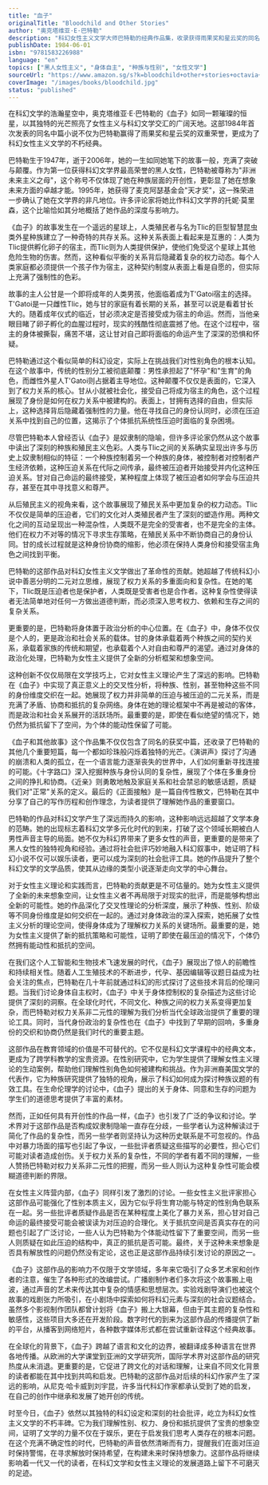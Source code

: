 ```yaml
---
title: "血子"
originalTitle: "Bloodchild and Other Stories"
author: "奥克塔维亚·E·巴特勒"
description: "科幻女性主义文学大师巴特勒的经典作品集，收录获得雨果奖和星云奖的同名中篇小说，通过跨物种关系探索性别角色、权力关系和身份认同。"
publishDate: 1984-06-01
isbn: "9781583226988"
language: "en"
topics: ["黑人女性主义", "身体自主", "种族与性别", "女性文学"]
sourceUrl: "https://www.amazon.sg/s?k=bloodchild+other+stories+octavia+butler&tag=inkrupt-22"
coverImage: "/images/books/bloodchild.jpg"
status: "published"
---
```


在科幻文学的浩瀚星空中，奥克塔维亚·E·巴特勒的《血子》如同一颗璀璨的恒星，以其独特的光芒照亮了女性主义与科幻文学交汇的广阔天地。这部1984年首次发表的同名中篇小说不仅为巴特勒赢得了雨果奖和星云奖的双重荣誉，更成为了科幻女性主义文学的不朽经典。

巴特勒生于1947年，逝于2006年，她的一生如同她笔下的故事一般，充满了突破与颠覆。作为第一位获得科幻文学界最高荣誉的黑人女性，巴特勒被尊称为"非洲未来主义之母"，这个称号不仅体现了她在种族层面的开创性，更彰显了她在想象未来方面的卓越才能。1995年，她获得了麦克阿瑟基金会"天才奖"，这一殊荣进一步确认了她在文学界的非凡地位。许多评论家将她比作科幻文学界的托妮·莫里森，这个比喻恰如其分地概括了她作品的深度与影响力。

《血子》的故事发生在一个遥远的星球上，人类殖民者与名为Tlic的巨型智慧昆虫类外星种族建立了一种奇特的共存关系。这种关系表面上看起来是互惠的：人类为Tlic提供孵化卵子的宿主，而Tlic则为人类提供保护，使他们免受这个星球上其他危险生物的伤害。然而，这种看似平衡的关系背后隐藏着复杂的权力动态。每个人类家庭都必须提供一个孩子作为宿主，这种契约制度从表面上看是自愿的，但实际上充满了强制性的色彩。

故事的主人公甘是一个即将成年的人类男孩，他面临着成为T'Gatoi宿主的选择。T'Gatoi是一只雌性Tlic，她与甘的家庭有着长期的关系，甚至可以说是看着甘长大的。随着成年仪式的临近，甘必须决定是否接受成为宿主的命运。然而，当他亲眼目睹了卵子孵化的血腥过程时，现实的残酷性彻底震撼了他。在这个过程中，宿主的身体被撕裂，痛苦不堪，这让甘对自己即将面临的命运产生了深深的恐惧和怀疑。

巴特勒通过这个看似简单的科幻设定，实际上在挑战我们对性别角色的根本认知。在这个故事中，传统的性别分工被彻底颠覆：男性承担起了"怀孕"和"生育"的角色，而雌性外星人T'Gatoi则占据着主导地位。这种颠覆不仅仅是表面的，它深入到了权力关系的核心。甘从小就被社会化，接受自己将成为宿主的角色，这个过程展现了身份是如何在权力关系中被建构的。表面上，甘拥有选择的自由，但实际上，这种选择背后隐藏着强制性的力量。他在寻找自己的身份认同时，必须在压迫关系中找到自己的位置，这揭示了个体抵抗系统性压迫时面临的复杂困境。

尽管巴特勒本人曾经否认《血子》是奴隶制的隐喻，但许多评论家仍然从这个故事中读出了深刻的种族和殖民主义色彩。人类与Tlic之间的关系确实呈现出许多与历史上奴隶制相似的特征：一个种族控制着另一个种族的身体，被控制者对控制者产生经济依赖，这种压迫关系在代际之间传承，最终被压迫者开始接受并内化这种压迫关系。甘对自己命运的最终接受，某种程度上体现了被压迫者如何学会与压迫共存，甚至在其中寻找意义和尊严。

从后殖民主义的视角来看，这个故事展现了殖民关系中更加复杂的权力动态。Tlic不仅仅是简单的压迫者，它们的文化对人类殖民者产生了深刻的塑造作用。两种文化之间的互动呈现出一种混杂性，人类既不是完全的受害者，也不是完全的主体。他们在权力不对等的情况下寻求生存策略，在殖民关系中不断协商自己的身份认同。甘的成长过程就是这种身份协商的缩影，他必须在保持人类身份和接受宿主角色之间找到平衡。

巴特勒的这部作品对科幻女性主义文学做出了革命性的贡献。她超越了传统科幻小说中善恶分明的二元对立思维，展现了权力关系的多重面向和复杂性。在她的笔下，Tlic既是压迫者也是保护者，人类既是受害者也是合作者。这种复杂性使得读者无法简单地对任何一方做出道德判断，而必须深入思考权力、依赖和生存之间的复杂关系。

更重要的是，巴特勒将身体置于政治分析的中心位置。在《血子》中，身体不仅仅是个人的，更是政治和社会关系的载体。甘的身体承载着两个种族之间的契约关系，承载着家族的传统和期望，也承载着个人对自由和尊严的渴望。通过对身体的政治化处理，巴特勒为女性主义提供了全新的分析框架和想象空间。

这种创新不仅仅局限在文学技巧上，它对女性主义理论产生了深远的影响。巴特勒在《血子》中实现了真正意义上的交叉性分析，将种族、性别，甚至物种这些不同的身份维度交织在一起。她展现了权力并非简单的压迫与被压迫的二元关系，而是充满了矛盾、协商和抵抗的复杂网络。身体在她的理论框架中不再是被动的客体，而是政治和社会关系展开的活跃场所。最重要的是，即使在看似绝望的情况下，她仍然为抵抗留下了空间，为个体的能动性保留了可能。

《血子和其他故事》这个作品集不仅仅包含了同名的获奖中篇，还收录了巴特勒的其他几个重要短篇，每一个都如珍珠般闪烁着独特的光芒。《演讲声》探讨了沟通的崩溃和人类的孤立，在一个语言能力逐渐丧失的世界中，人们如何重新寻找连接的可能。《十字路口》深入挖掘种族与身份认同的复杂性，展现了个体在多重身份之间的挣扎和协商。《近亲》则勇敢地触及家庭关系和社会禁忌的敏感话题，质疑我们对"正常"关系的定义。最后的《正面接触》是一篇自传性散文，巴特勒在其中分享了自己的写作历程和创作理念，为读者提供了理解她作品的重要窗口。

巴特勒的作品对科幻文学产生了深远而持久的影响，这种影响远远超越了文学本身的范畴。她的出现标志着科幻文学多元化时代的到来，打破了这个领域长期被白人男性声音主导的局面。她不仅为科幻界带来了更多女性的声音，更重要的是带来了黑人女性的独特视角和经验。通过将社会批评巧妙地融入科幻叙事中，她证明了科幻小说不仅可以娱乐读者，更可以成为深刻的社会批评工具。她的作品提升了整个科幻文学的文学品质，使其从边缘的类型小说逐渐走向文学的中心舞台。

对于女性主义理论和实践而言，巴特勒的贡献更是不可估量的。她为女性主义提供了全新的未来想象空间，让女性主义者不再局限于对现实的批评，而是能够构想出全新的可能性。她的作品深化了交叉性理论的分析深度，展示了种族、性别、阶级等不同身份维度是如何交织在一起的。通过对身体政治的深入探索，她拓展了女性主义分析的理论空间，使得身体成为了理解权力关系的关键场所。最重要的是，她为女性主义提供了新的抵抗策略和可能性，证明了即使在最压迫的情况下，个体仍然拥有能动性和抵抗的空间。

在我们这个人工智能和生物技术飞速发展的时代，《血子》展现出了惊人的前瞻性和持续相关性。随着人工生殖技术的不断进步，代孕、基因编辑等议题日益成为社会关注的焦点，巴特勒在几十年前就通过科幻的形式探讨了这些技术背后的伦理问题。当我们讨论身体自主权时，《血子》中关于身体控制权的复杂描述为这些讨论提供了深刻的洞察。在全球化时代，不同文化、种族之间的权力关系变得更加复杂，而巴特勒对权力关系非二元性的理解为我们分析当代全球政治提供了重要的理论工具。同时，当代身份政治的复杂性也在《血子》中找到了早期的回响，多重身份的交织和协商仍然是我们时代的重要主题。

这部作品在教育领域的价值是不可替代的。它不仅是科幻文学课程中的经典文本，更成为了跨学科教学的宝贵资源。在性别研究中，它为学生提供了理解女性主义理论的生动案例，帮助他们理解性别角色如何被建构和挑战。作为非洲裔美国文学的代表作，它为种族研究提供了独特的视角，展示了科幻如何成为探讨种族议题的有效工具。在生命伦理学的讨论中，《血子》提出的关于身体、同意和生存的问题为学生们的道德思考提供了丰富的素材。

然而，正如任何具有开创性的作品一样，《血子》也引发了广泛的争议和讨论。学术界对于这部作品是否构成奴隶制隐喻一直存在分歧，一些学者认为这种解读过于简化了作品的复杂性，而另一些学者则坚持认为这种历史联系是不可忽视的。作品中对暴力场面的描写也引起了争议，一些批评者质疑这些描写的必要性，担心它们可能对读者造成创伤。关于权力关系的复杂性，不同的学者有着不同的理解，一些人赞扬巴特勒对权力关系非二元性的把握，而另一些人则认为这种复杂性可能会模糊道德判断的界限。

在女性主义阵营内部，《血子》同样引发了激烈的讨论。一些女性主义批评家担心这部作品可能强化了性别本质主义，因为它似乎将生育功能与特定的性别角色联系在一起。另一些批评者质疑作品是否在某种程度上美化了暴力关系，担心甘对自己命运的最终接受可能会被误读为对压迫的合理化。关于抵抗空间是否真实存在的问题也引起了广泛讨论，一些人认为巴特勒为个体能动性留下了重要空间，而另一些人则质疑在如此压迫的结构中，真正的抵抗是否可能。最终，关于这种未来想象是否具有解放性的问题仍然没有定论，这也正是这部作品持续引发讨论的原因之一。

《血子》这部作品的影响力不仅限于文学领域，多年来它吸引了众多艺术家和创作者的注意，催生了各种形式的改编尝试。广播剧制作者们多次将这个故事搬上电波，通过声音的艺术来传达其中复杂的情感和思想层次。实验戏剧导演们也被这个故事的戏剧张力所吸引，在小剧场中探索如何将科幻元素与深刻的社会议题结合。虽然多个影视制作团队都曾计划将《血子》搬上大银幕，但由于其主题的复杂性和敏感性，这些项目大多还在开发阶段。数字时代的到来为这部作品的传播提供了新的平台，从播客到网络短片，各种数字媒体形式都在尝试重新诠释这个经典故事。

在全球化的背景下，《血子》跨越了语言和文化的边界，被翻译成多种语言在世界各地传播。从欧洲的大学课堂到亚洲的文学研究所，国际学术界对这部作品的研究热度从未消退。更重要的是，它促进了跨文化的对话和理解，让来自不同文化背景的读者都能在其中找到共鸣和启发。巴特勒的这部作品对后续的科幻作家产生了深远的影响，从尼克·哈卡威到刘宇昆，许多当代科幻作家都承认受到了她的启发，在自己的创作中继承和发展了她开创的传统。

时至今日，《血子》依然以其独特的科幻设定和深刻的社会批评，屹立为科幻女性主义文学的不朽丰碑。它为我们理解性别、权力、身份和抵抗提供了宝贵的想象空间，证明了文学的力量不仅在于娱乐，更在于启发我们思考人类存在的根本问题。在这个充满不确定性的时代，巴特勒的声音依然清晰而有力，提醒我们在面对压迫时保持警惕，在寻求解放时保持希望，在构建未来时保持想象力。这部作品将继续影响着一代又一代的读者，在科幻文学和女性主义理论的发展道路上留下不可磨灭的足迹。
